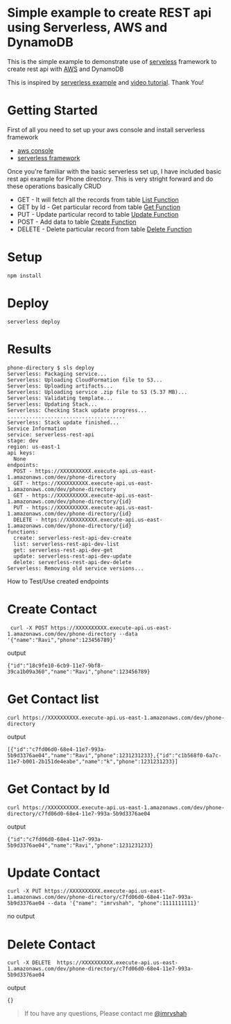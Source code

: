 # Simple example to create REST api using Serverless, AWS and DynamoDB

This is the simple example to demonstrate use of [serveless](https://serverless.com/) framework to create rest api with [AWS](https://aws.amazon.com/console/) and DynamoDB

This is inspired by [serverless example](https://github.com/serverless/examples/tree/master/aws-python-rest-api-with-dynamodb) and [video tutorial](https://www.youtube.com/playlist?list=PLIIjEI2fYC-B0QxvWI6XnRB_ze0m0BKUj). Thank You! 

# Getting Started 

First of all you need to set up your aws console and install serverless framework
- [aws console](https://serverless.com/framework/docs/providers/aws/guide/credentials/)   
- [serverless framework](https://www.youtube.com/watch?v=mRkUnA3mEt4&list=PLIIjEI2fYC-C3NJF7a4-Cvh5hjdCmrVmN&index=1)

Once you're familiar with the basic serverless set up, I have included basic rest api example for Phone directory. 
This is very stright forward and do these operations basically CRUD
- GET - It will fetch all the records from table  [List Function](https://github.com/imrvshah/REST-api-with-serverless-aws-dynamoDB/blob/master/phone-directory/list.js)
- GET by Id - Get particular record from table [Get Function](https://github.com/imrvshah/REST-api-with-serverless-aws-dynamoDB/blob/master/phone-directory/get.js)
- PUT - Update particular record to table [Update Function](https://github.com/imrvshah/REST-api-with-serverless-aws-dynamoDB/blob/master/phone-directory/update.js)
- POST - Add data to table [Create Function](https://github.com/imrvshah/REST-api-with-serverless-aws-dynamoDB/blob/master/phone-directory/create.js)
- DELETE - Delete particular record from table [Delete Function](https://github.com/imrvshah/REST-api-with-serverless-aws-dynamoDB/blob/master/phone-directory/delete.js) 

# Setup 

```
npm install
```

# Deploy

```
serverless deploy
```

# Results 

```
phone-directory $ sls deploy
Serverless: Packaging service...
Serverless: Uploading CloudFormation file to S3...
Serverless: Uploading artifacts...
Serverless: Uploading service .zip file to S3 (5.37 MB)...
Serverless: Validating template...
Serverless: Updating Stack...
Serverless: Checking Stack update progress...
......................................
Serverless: Stack update finished...
Service Information
service: serverless-rest-api
stage: dev
region: us-east-1
api keys:
  None
endpoints:
  POST - https://XXXXXXXXXX.execute-api.us-east-1.amazonaws.com/dev/phone-directory
  GET - https://XXXXXXXXXX.execute-api.us-east-1.amazonaws.com/dev/phone-directory
  GET - https://XXXXXXXXXX.execute-api.us-east-1.amazonaws.com/dev/phone-directory/{id}
  PUT - https://XXXXXXXXXX.execute-api.us-east-1.amazonaws.com/dev/phone-directory/{id}
  DELETE - https://XXXXXXXXXX.execute-api.us-east-1.amazonaws.com/dev/phone-directory/{id}
functions:
  create: serverless-rest-api-dev-create
  list: serverless-rest-api-dev-list
  get: serverless-rest-api-dev-get
  update: serverless-rest-api-dev-update
  delete: serverless-rest-api-dev-delete
Serverless: Removing old service versions...
```

How to Test/Use created endpoints

# Create Contact 

```
 curl -X POST https://XXXXXXXXXX.execute-api.us-east-1.amazonaws.com/dev/phone-directory --data '{"name":"Ravi","phone":123456789}'
```

output 

```
{"id":"18c9fe10-6cb9-11e7-9bf8-39ca1b09a360","name":"Ravi","phone":123456789}
```

# Get Contact list

```
curl https://XXXXXXXXXX.execute-api.us-east-1.amazonaws.com/dev/phone-directory
```

output

```
[{"id":"c7fd06d0-68e4-11e7-993a-5b9d3376ae04","name":"Ravi","phone":1231231233},{"id":"c1b568f0-6a7c-11e7-b001-2b151de4eabe","name":"k","phone":1231231233}]
```

# Get Contact by Id 

```
curl https://XXXXXXXXXX.execute-api.us-east-1.amazonaws.com/dev/phone-directory/c7fd06d0-68e4-11e7-993a-5b9d3376ae04
```

output 

```
{"id":"c7fd06d0-68e4-11e7-993a-5b9d3376ae04","name":"Ravi","phone":1231231233}
```

# Update Contact 

```
curl -X PUT https://XXXXXXXXXX.execute-api.us-east-1.amazonaws.com/dev/phone-directory/c7fd06d0-68e4-11e7-993a-5b9d3376ae04 --data '{"name": "imrvshah", "phone":1111111111}'
```

no output 

# Delete Contact 

```
curl -X DELETE  https://XXXXXXXXXX.execute-api.us-east-1.amazonaws.com/dev/phone-directory/c7fd06d0-68e4-11e7-993a-5b9d3376ae04
```

output 

```
{}
```

> If tou have any questions, Please contact me [@imrvshah](https://www.twitter.com/imrvshah)

